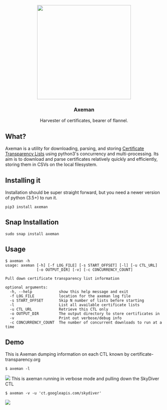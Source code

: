 <p align="center">
    <img align="center" style="width: 300px" src="https://github.com/CaliDog/Lumberjack/raw/master/img/logo.png">
    <h3 align="center">Axeman</h3>
    <p align="center">Harvester of certificates, bearer of flannel.</p>
</p>

## What?
Axeman is a utility for downloading, parsing, and storing <a href="https://www.certificate-transparency.org/what-is-ct">Certificate Transparency Lists</a> using python3's concurrency and multi-processing. Its aim is to download and parse certificates relatively quickly and efficiently, storing them in CSVs on the local filesystem. 

## Installing it
Installation should be super straight forward, but you need a newer version of python (3.5+) to run it.

```
pip3 install axeman
```
## Snap Installation

```
sudo snap install axeman
```

## Usage

```
$ axeman -h
usage: axeman [-h] [-f LOG_FILE] [-s START_OFFSET] [-l] [-u CTL_URL]
              [-o OUTPUT_DIR] [-v] [-c CONCURRENCY_COUNT]

Pull down certificate transparency list information

optional arguments:
  -h, --help            show this help message and exit
  -f LOG_FILE           location for the axeman log file
  -s START_OFFSET       Skip N number of lists before starting
  -l                    List all available certificate lists
  -u CTL_URL            Retrieve this CTL only
  -o OUTPUT_DIR         The output directory to store certificates in
  -v                    Print out verbose/debug info
  -c CONCURRENCY_COUNT  The number of concurrent downloads to run at a time
```

## Demo

This is Axeman dumping information on each CTL known by certificate-transparency.org
```
$ axeman -l
```
<img src="https://github.com/CaliDog/Lumberjack/raw/master/img/demo2.gif">
This is axeman running in verbose mode and pulling down the SkyDiver CTL

```
$ axeman -v -u 'ct.googleapis.com/skydiver'
```
<img src="https://github.com/CaliDog/Lumberjack/raw/master/img/demo.gif">
